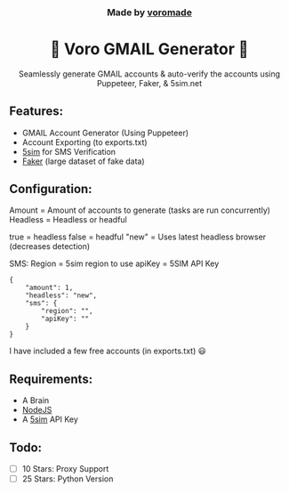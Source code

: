 <h3 align="center">
  Made by <a href="https://github.com/voromade">voromade</a>
</h3>

<h1 align="center">🔵 Voro GMAIL Generator 🔵</h1>

<p align="center">
  Seamlessly generate GMAIL accounts & auto-verify the accounts using Puppeteer, Faker, & 5sim.net
</p>

## Features:

- GMAIL Account Generator (Using Puppeteer)
- Account Exporting (to exports.txt)
- [5sim](https://5sim.net/) for SMS Verification
- [Faker](https://www.npmjs.com/package/faker/v/5.5.3) (large dataset of fake data)

## Configuration:

Amount = Amount of accounts to generate (tasks are run concurrently)
Headless = Headless or headful

true = headless
false = headful
"new" = Uses latest headless browser (decreases detection)

SMS:
Region = 5sim region to use
apiKey = 5SIM API Key

```
{
    "amount": 1,
    "headless": "new",
    "sms": {
        "region": "",
        "apiKey": ""
    }
}
```

I have included a few free accounts (in exports.txt) 😃

## Requirements:

- A Brain
- [NodeJS](https://nodejs.org/en/)
- A [5sim](https://5sim.net) API Key

## Todo:

- [ ] 10 Stars: Proxy Support
- [ ] 25 Stars: Python Version
